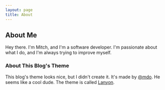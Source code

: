 ```yaml
---
layout: page
title: About
---
```


## About Me

Hey there. I'm Mitch, and I'm a software developer. I'm passionate about what I do, and I'm always trying to improve myself. 

### About This Blog's Theme

This blog's theme looks nice, but I didn't create it. It's made by [@mdo](https://twitter.com/mdo). He seems like a cool dude. The theme is called [Lanyon](http://lanyon.getpoole.com).
